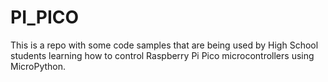 # PI_PICO
This is a repo with some code samples that are being used by High School students learning how to control Raspberry Pi Pico microcontrollers using MicroPython.